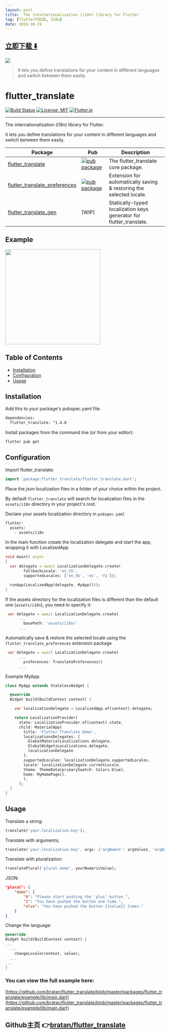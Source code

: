 ```yaml
---
layout: post
title:  The internationalization (i18n) library for Flutter
tag: [flutter代码库, I18n]
date: 2019-10-19
---
```


 


## [立即下载 ️⬇️ ](https://codeload.github.com/bratan/flutter_translate/zip/master) 


 
![](https://flutterawesome.com/content/images/2019/10/flutter_translate.jpg)
 
>
> It lets you define translations for your content in different languages and switch between them easily.
>

 
# flutter_translate

[![Build Status](https://travis-ci.org/bratan/flutter_translate.svg)](https://travis-ci.org/bratan/flutter_translate)
[![License: MIT](https://img.shields.io/badge/License-MIT-ff69b4.svg)](https://github.com/bratan/flutter_translate/blob/master/LICENSE)
[![Flutter.io](https://img.shields.io/badge/Flutter-Website-deepskyblue.svg)](https://flutter.io/)

---

The internationalization (i18n) library for Flutter.

It lets you define translations for your content in different languages and switch between them easily.

| Package                                                                            | Pub                                                                                                    | Description |
| ---------------------------------------------------------------------------------- | ------------------------------------------------------------------------------------------------------ | ----------- |
| [flutter_translate](https://github.com/bratan/flutter_translate/tree/master/packages/flutter_translate)                  | [![pub package](https://img.shields.io/pub/v/flutter_translate.svg?color=success)](https://pub.dev/packages/flutter_translate) | The flutter_translate core package. |
| [flutter_translate_preferences](https://github.com/bratan/flutter_translate/tree/master/packages/flutter_translate_preferences) | [![pub package](https://img.shields.io/pub/v/flutter_translate_preferences.svg?color=success)](https://pub.dev/packages/flutter_translate_preferences)  | Extension for automatically saving & restoring the selected locale. |
| [flutter_translate_gen](https://github.com/bratan/flutter_translate_gen)           | [WIP]  | Statically-typed localization keys generator for flutter_translate.|

## Example
<img src="https://raw.githubusercontent.com/bratan/flutter_translate/master/resources/gifs/flutter_translate_screen.gif" width="300"/>

## Table of Contents
  - [Installation](#installation)
  - [Configuration](#configuration)
  - [Usage](#usage)

## Installation

Add this to your package's pubspec.yaml file:

```sh
dependencies:
  flutter_translate: ^1.4.0
```

Install packages from the command line (or from your editor):

```sh
flutter pub get
```

## Configuration

Import flutter_translate:

```dart
import 'package:flutter_translate/flutter_translate.dart';
```

Place the *json* localization files in a folder of your choice within the project.

By default ```flutter_translate``` will search for localization files in the `assets/i18n` directory in your project's root.

Declare your assets localization directory in ```pubspec.yaml```

```sh
flutter:
  assets:
    - assets/i18n
```

In the main function create the localization delegate and start the app, wrapping it with LocalizedApp

```dart
void main() async
{
  var delegate = await LocalizationDelegate.create(
        fallbackLocale: 'en_US',
        supportedLocales: ['en_US', 'es', 'fa']);

  runApp(LocalizedApp(delegate, MyApp()));
}
```

If the assets directory for the localization files is different than the default one (```assets/i18n```), you need to specify it:

```dart
 var delegate = await LocalizationDelegate.create(
      ...
        basePath: 'assets/i18n/'
      ...
```

Automatically save & restore the selected locale using the ```flutter_translate_preferences``` extension package
```dart
 var delegate = await LocalizationDelegate.create(
      ...
        preferences: TranslatePreferences()
      ...
```

Example MyApp:

```dart
class MyApp extends StatelessWidget {

  @override
  Widget build(BuildContext context) {

    var localizationDelegate = LocalizedApp.of(context).delegate;

    return LocalizationProvider(
      state: LocalizationProvider.of(context).state,
      child: MaterialApp(
        title: 'Flutter Translate Demo',
        localizationsDelegates: [
          GlobalMaterialLocalizations.delegate,
          GlobalWidgetsLocalizations.delegate,
          localizationDelegate
        ],
        supportedLocales: localizationDelegate.supportedLocales,
        locale: localizationDelegate.currentLocale,
        theme: ThemeData(primarySwatch: Colors.blue),
        home: MyHomePage(),
        ),
      );
  }
}
```

## Usage

Translate a string:

```dart
translate('your.localization.key');
```

Translate with arguments;

```dart
translate('your.localization.key', args: {'argName1': argValue1, 'argName2': argValue2});
```

Translate with pluralization:

```dart
translatePlural('plural.demo', yourNumericValue);
```

JSON:

```json
"plural": {
    "demo": {
        "0": "Please start pushing the 'plus' button.",
        "1": "You have pushed the button one time.",
        "else": "You have pushed the button {{value}} times."
    }
}
```

Change the language:

```dart
@override
Widget build(BuildContext context) {
...
  ...
    changeLocale(context, value);
  ...
...
}
```

### You can view the full example here:

[https://github.com/bratan/flutter_translate/blob/master/packages/flutter_translate/example/lib/main.dart](https://github.com/bratan/flutter_translate/blob/master/packages/flutter_translate/example/lib/main.dart)

## Github主页 👉[bratan/flutter_translate](http://github.com/bratan/flutter_translate)